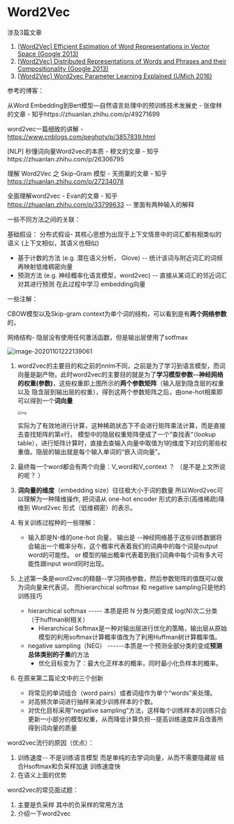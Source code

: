 # Word2Vec

涉及3篇文章

1.  [[Word2Vec\] Efficient Estimation of Word Representations in Vector Space (Google 2013)](https://link.zhihu.com/?target=https%3A//github.com/wzhe06/Reco-papers/blob/master/Embedding/%5BWord2Vec%5D%20Efficient%20Estimation%20of%20Word%20Representations%20in%20Vector%20Space%20%28Google%202013%29.pdf)
2.  [[Word2Vec\] Distributed Representations of Words and Phrases and their Compositionality (Google 2013)](https://link.zhihu.com/?target=https%3A//github.com/wzhe06/Reco-papers/blob/master/Embedding/%5BWord2Vec%5D%20Distributed%20Representations%20of%20Words%20and%20Phrases%20and%20their%20Compositionality%20%28Google%202013%29.pdf)
3. [[Word2Vec\] Word2vec Parameter Learning Explained (UMich 2016)](https://link.zhihu.com/?target=https%3A//github.com/wzhe06/Reco-papers/blob/master/Embedding/%5BWord2Vec%5D%20Word2vec%20Parameter%20Learning%20Explained%20%28UMich%202016%29.pdf)



参考的博客：

从Word Embedding到Bert模型—自然语言处理中的预训练技术发展史 - 张俊林的文章 - 知乎https://zhuanlan.zhihu.com/p/49271699

word2vec一篇细致的讲解 -https://www.cnblogs.com/peghoty/p/3857839.html

[NLP] 秒懂词向量Word2vec的本质 - 穆文的文章 - 知乎https://zhuanlan.zhihu.com/p/26306795

理解 Word2Vec 之 Skip-Gram 模型 - 天雨粟的文章 - 知乎 https://zhuanlan.zhihu.com/p/27234078

全面理解word2vec - Evan的文章 - 知乎 https://zhuanlan.zhihu.com/p/33799633 -- 里面有两种输入的解释 



一些不同方法之间的关联：

基础假设： 分布式假设- 其核心思想为出现于上下文情景中的词汇都有相类似的语义 (上下文相似，其语义也相似)

- 基于计数的方法 (e.g. 潜在语义分析， Glove)  -- 统计该词与附近词汇的词频 再映射低维稠密向量
- 预测方法 (e.g. 神经概率化语言模型，word2vec) -- 直接从某词汇的邻近词汇 对其进行预测 在此过程中学习 embedding向量 



一些注解： 

CBOW模型以及Skip-gram  context为单个词的结构，可以看到是有**两个网络参数**的， 

网络结构- 隐层没有使用任何激活函数，但是输出层使用了sotfmax

![image-20201101222139061](https://i.loli.net/2020/11/01/OBrmXN54uQJalyp.png)

1. word2vec的主要目的和之前的nnlm不同，之前是为了学习到语言模型，而词向量是副产物，此时word2vec的主要目的就是为了**学习模型参数--神经网络的权重(参数)**，这些权重即上图所示的**两个参数矩阵**（输入层到隐含层的权重  以及  隐含层到输出层的权重），得到这两个参数矩阵之后，由one-hot相乘即可以得到一个**词向量** 

   <img src="https://i.loli.net/2020/11/02/kcdw83ACzVhuq1K.png" alt="img" style="zoom:50%;" />

   实际为了有效地进行计算，这种稀疏状态下不会进行矩阵乘法计算，而是直接去查找矩阵的第x行， 模型中的隐层权重矩阵便成了一个”查找表“（lookup table），进行矩阵计算时，直接去查输入向量中取值为1的维度下对应的那些权重值。隐层的输出就是每个输入单词的“嵌入词向量”。

2. 最终每一个word都会有两个向量：V_word和V_context ？ （是不是上文所说的呢？ ）

3. **词向量的维度**（embedding size）往往极大小于词的数量 所以Word2vec可以理解为一种降维操作, 把词语从 one-hot encoder 形式的表示(高维稀疏)降维到 Word2vec 形式（低维稠密）的表示。

4. 有关训练过程种的一些理解：

   - 输入即是N-维的one-hot 向量， 输出是 --神经网络基于这些训练数据将会输出一个概率分布，这个概率代表着我们的词典中的每个词是output word的可能性。 or 模型的输出概率代表着到我们词典中每个词有多大可能性跟input word同时出现。 

5. 上述第一条是word2vec的精髓--学习网络参数，然后参数矩阵的值既可以做为词向量来代表词， 而hierarchical softmax 和 negative sampling只是他的训练技巧

   - hierarchical softmax ----- 本质是把 N 分类问题变成 log(N)次二分类  （于huffman树相关） 
     - Hierarchical Softmax是一种对输出层进行优化的策略，输出层从原始模型的利用softmax计算概率值改为了利用Huffman树计算概率值。   
   - negative sampling（NEG） ------本质是一个预测全部分类的变成**预测总体类别的子集**的方法
     - 优化目标变为了：最大化正样本的概率，同时最小化负样本的概率。

6. 在原来第二篇论文中的三个创新 

   - 将常见的单词组合（word pairs）或者词组作为单个“words”来处理。
   - 对高频次单词进行抽样来减少训练样本的个数。
   - 对优化目标采用“negative sampling”方法，这样每个训练样本的训练只会更新一小部分的模型权重，从而降低计算负担--提高训练速度并且改善所得到词向量的质量



word2vec流行的原因（优点）：

1. 训练速度-- 不是训练语言模型 而是单纯的去学词向量，从而不需要隐藏层 结合Hsoftmax和负采样加速 训练速度快
2. 在语义上面的优势 





word2vec的常见面试题：

1. 主要是负采样 其中的负采样的常用方法 
2. 介绍一下word2vec 


